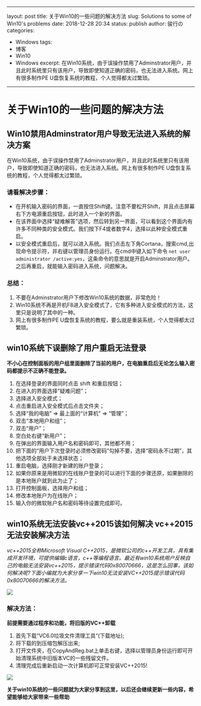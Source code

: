 
---
layout: post
title: 关于Win10的一些问题的解决方法
slug: Solutions to some of Win10's problems
date: 2018-12-28 20:34
status: publish
author: 骏行の
categories: 
  - Windows
tags: 
  - 博客
  - Win10
  - Windows
excerpt: 在Win10系统，由于误操作禁用了Adminstrator用户，并且此时系统里只有该用户，导致即使知道正确的密码，也无法进入系统。网上有很多制作PE U盘恢复系统的教程，个人觉得都太过繁琐。
---

# **关于Win10的一些问题的解决方法**
## Win10禁用Adminstrator用户导致无法进入系统的解决方案
在Win10系统，由于误操作禁用了Adminstrator用户，并且此时系统里只有该用户，导致即使知道正确的密码，也无法进入系统。网上有很多制作PE U盘恢复系统的教程，个人觉得都太过繁琐。
### 请看解决步骤： 
- 在开机输入密码的界面，一直按住Shift键。注意不要松开Shift，并且点击屏幕右下方电源重启按钮，此时进入一个新的界面。 
-  在该界面中选择“疑难解答”选项，然后转到另一界面，可以看到这个界面内有许多不同种类的安全模式。我们按下F4或者数字4，选择以此种安全模式重启。 
- 以安全模式重启后，就可以进入系统。我们点击左下角Cortana，搜索cmd,出现命令提示符，并右键以管理员身份运行。在cmd中键入如下命令 `net user administrator /active:yes`，这条命令的意思就是开启Adminstrator用户。之后再重启，就能输入密码进入系统，问题解决。
### 总结： 
1. 不要在Adminstrator用户下修改Win10系统的数据，非常危险！ 
2. Win10系统不再是开机F8进入安全模式了，它有多种进入安全模式的方法，这里只是说明了其中的一种。 
3. 网上有很多制作PE U盘恢复系统的教程，要么就是重装系统，个人觉得都太过繁琐。

## win10系统下误删除了用户重启无法登录

**不小心在控制面板的用户组里面删除了当前的用户，在电脑重启后无论怎么输入密码都提示不正确不能登录。**

1. 在选择登录的界面同时点击 shift 和重启按钮； 
2. 在进入的界面选择“疑难问题”； 
3. 选择进入安全模式； 
4. 点击重启进入安全模式后点击文件夹； 
5. 选择“我的电脑” => 最上面的“计算机” => “管理”； 
6. 双击“本地用户和组”； 
7. 双击“用户”； 
8. 空白处右键“新用户”； 
9. 在弹出的界面输入用户名和密码即可，其他都不用； 
10. 把下面的“用户下次登录时必须修改密码”勾掉不要，选择“密码永不过期”，其他选项全部处于未选择状态； 
11. 重启电脑，选择刚才新建的账户登录； 
12. 如果你原来是用微软的在线账户登录的可以进行下面的步骤还原，如果删除的是本地账户就到此为止了； 
13. 打开控制面板，选择用户和组； 
14. 修改本地账户为在线账户； 
15. 输入你的微软账户名和密码等待设置完成即可。
## win10系统无法安装vc++2015该如何解决 vc++2015无法安装解决方法
*vc++2015全称Microsoft Visual C++2015，是微软公司的c++开发工具，具有集成开发环境，可提供编辑c语言，c++等编程语言。最近有win10系统用户反映自己的电脑无法安装vc++2015，提示错误代码0x80070666，这是怎么回事，该如何解决呢?下面小编就为大家分享一下win10无法安装VC++2015提示错误代码0x80070666的解决方法。*

![](https://upload.cc/i1/2018/10/28/O0fkDj.jpg)

### 解决方法：

**前提需要通过程序和功能，将旧版的VC++卸载**

1. 首先下载“VC6.0垃圾文件清理工具”(下载地址);
2. 将下载的到压缩包解压出来;
3. 打开文件夹，在CopyAndReg.bat上单击右键，选择以管理员身份运行即可开始清理系统中旧版本VC的一些残留文件。
4. 清理完成后重新启动一次计算机即可正常安装VC++2015!

![](https://upload.cc/i1/2018/10/28/Hg47zD.jpg)

**关于win10系统的一些问题就为大家分享到这里，以后还会继续更新一些内容，希望能够给大家带来一些帮助**
